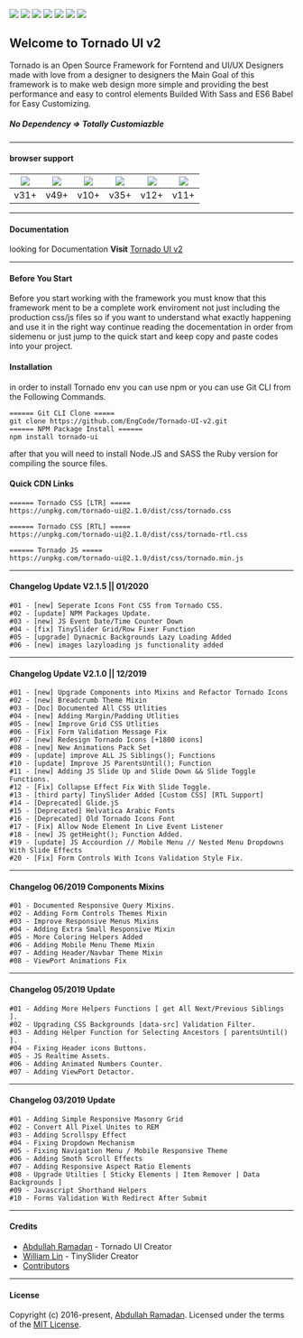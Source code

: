 ![](https://img.shields.io/badge/build-v2.0.6-blue.svg) ![](https://img.shields.io/github/languages/code-size/EngCode/Tornado-UI-v2.svg?style=flat) ![](https://img.shields.io/github/repo-size/EngCode/Tornado-UI-v2.svg?style=flat) ![](https://img.shields.io/github/issues/EngCode/Tornado-UI-v2.svg?style=flat) ![](https://img.shields.io/github/license/EngCode/Tornado-UI-v2.svg?style=flat) ![](https://img.shields.io/badge/%40babel-v7.7.4-blue.svg) ![](https://img.shields.io/badge/Sass-v4.13.0-blue.svg)

## Welcome to Tornado UI v2
Tornado is an Open Source Framework for Forntend and UI/UX Designers made with love from a designer to designers the Main Goal of this framework is to make web design more simple and providing the best performance and easy to control elements Builded With Sass and ES6 Babel for Easy Customizing.
##### No Dependency => Totally Customiazble
--------------------
#### browser support
| ![](https://raw.githubusercontent.com/alrra/browser-logos/master/src/firefox/firefox_48x48.png) | ![](https://raw.githubusercontent.com/alrra/browser-logos/master/src/chrome/chrome_48x48.png) | ![](https://raw.githubusercontent.com/alrra/browser-logos/master/src/safari/safari_48x48.png) | ![](https://raw.githubusercontent.com/alrra/browser-logos/master/src/opera/opera_48x48.png) | ![](https://raw.githubusercontent.com/alrra/browser-logos/master/src/edge/edge_48x48.png) | ![](https://raw.githubusercontent.com/alrra/browser-logos/master/src/archive/internet-explorer_9-11/internet-explorer_9-11_48x48.png) |
| :------------: | :------------: | :------------: | :------------: | :------------: | :------------: |
| v31+ | v49+ | v10+ | v35+ | v12+ | v11+ |

--------------------
#### Documentation
looking for Documentation **Visit** [Tornado UI v2](https://flash-point.net/tornado/docementation/getting-start/)

--------------------
#### Before You Start
Before you start working with the framework you must know that this framework ment to be a complete work enviroment not just including the production css/js files so if you want to understand what exactly happening and use it in the right way continue reading the docementation in order from sidemenu or just jump to the quick start and keep copy and paste codes into your project.

#### Installation

in order to install Tornado env you can use npm or you can use Git CLI from the Following Commands.

	====== Git CLI Clone =====
	git clone https://github.com/EngCode/Tornado-UI-v2.git
	====== NPM Package Install ======
	npm install tornado-ui

after that you will need to install Node.JS and SASS the Ruby version for compiling the source files.

#### Quick CDN Links

	====== Tornado CSS [LTR] =====
	https://unpkg.com/tornado-ui@2.1.0/dist/css/tornado.css

	====== Tornado CSS [RTL] =====
	https://unpkg.com/tornado-ui@2.1.0/dist/css/tornado-rtl.css

	====== Tornado JS =====
	https://unpkg.com/tornado-ui@2.1.0/dist/css/tornado.min.js

--------------------
#### Changelog Update V2.1.5 || 01/2020
	#01 - [new] Seperate Icons Font CSS from Tornado CSS.
	#02 - [update] NPM Packages Update.
	#03 - [new] JS Event Date/Time Counter Down
	#04 - [fix] TinySlider Grid/Row Fixer Function
	#05 - [upgrade] Dynacmic Backgrounds Lazy Loading Added
	#06 - [new] images lazyloading js functionality added

--------------------
#### Changelog Update V2.1.0 || 12/2019
	#01 - [new] Upgrade Components into Mixins and Refactor Tornado Icons
	#02 - [new] Breadcrumb Theme Mixin
	#03 - [Doc] Documented All CSS Utlities
	#04 - [new] Adding Margin/Padding Utlities
	#05 - [new] Improve Grid CSS Utlities
	#06 - [Fix] Form Validation Message Fix
	#07 - [new] Redesign Tornado Icons [+1800 icons]
	#08 - [new] New Animations Pack Set
	#09 - [update] improve ALL JS Siblings(); Functions
	#10 - [update] Improve JS ParentsUntil(); Function
	#11 - [new] Adding JS Slide Up and Slide Down && Slide Toggle Functions.
	#12 - [Fix] Collapse Effect Fix With Slide Toggle.
	#13 - [third party] TinySlider Added [Custom CSS] [RTL Support]
	#14 - [Deprecated] Glide.jS
	#15 - [Deprecated] Helvatica Arabic Fonts
	#16 - [Deprecated] Old Tornado Icons Font
	#17 - [Fix] Allow Node Element In Live Event Listener
	#18 - [new] JS getHeight(); Function Added.
	#19 - [update] JS Accourdion // Mobile Menu // Nested Menu Dropdowns With Slide Effects
	#20 - [Fix] Form Controls With Icons Validation Style Fix.

--------------------
#### Changelog 06/2019 Components Mixins
	#01 - Documented Responsive Query Mixins.
	#02 - Adding Form Controls Themes Mixin
	#03 - Improve Responsive Menus Mixins
	#04 - Adding Extra Small Responsive Mixin
	#05 - More Coloring Helpers Added
	#06 - Adding Mobile Menu Theme Mixin
	#07 - Adding Header/Navbar Theme Mixin
	#08 - ViewPort Animations Fix

--------------------
#### Changelog 05/2019 Update
	#01 - Adding More Helpers Functions [ get All Next/Previous Siblings ].
	#02 - Upgrading CSS Backgrounds [data-src] Validation Filter.
	#03 - Adding Helper Function for Selecting Ancestors [ parentsUntil() ].
	#04 - Fixing Header icons Buttons.
	#05 - JS Realtime Assets.
	#06 - Adding Animated Numbers Counter.
	#07 - Adding ViewPort Detactor.

--------------------
#### Changelog 03/2019 Update
	#01 - Adding Simple Responsive Masonry Grid
	#02 - Convert All Pixel Unites to REM
	#03 - Adding Scrollspy Effect
	#04 - Fixing Dropdown Mechanism
	#05 - Fixing Navigation Menu / Mobile Responsive Theme
	#06 - Adding Smoth Scroll Effects
	#07 - Adding Responsive Aspect Ratio Elements
	#08 - Upgrade Utilties [ Sticky Elements | Item Remover | Data Backgrounds ]
	#09 - Javascript Shorthand Helpers
	#10 - Forms Validation With Redirect After Submit

--------------------
#### Credits
-   [Abdullah Ramadan](https://www.facebook.com/Eng.AbdallahPS) - Tornado UI Creator
-   [William Lin](https://github.com/ganlanyuan/tiny-slider) - TinySlider Creator
-   [Contributors](https://github.com/EngCode/Tornado-UI-v2/graphs/contributors)
--------------------
#### License
Copyright (c) 2016-present, [Abdullah Ramadan](https://www.facebook.com/Eng.AbdallahPS). Licensed under the terms of the [MIT License](https://opensource.org/licenses/MIT).